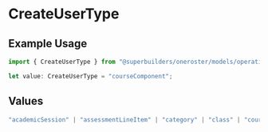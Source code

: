 # CreateUserType

## Example Usage

```typescript
import { CreateUserType } from "@superbuilders/oneroster/models/operations";

let value: CreateUserType = "courseComponent";
```

## Values

```typescript
"academicSession" | "assessmentLineItem" | "category" | "class" | "course" | "demographics" | "enrollment" | "gradingPeriod" | "lineItem" | "org" | "resource" | "result" | "scoreScale" | "student" | "teacher" | "term" | "user" | "componentResource" | "courseComponent"
```